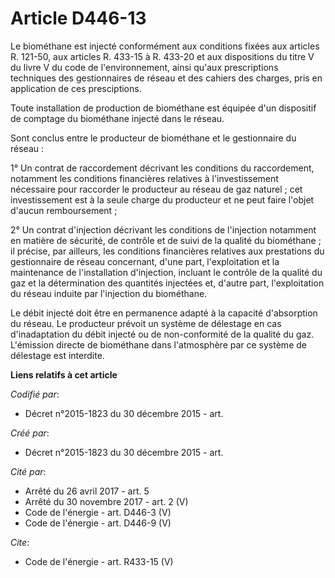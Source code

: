 # Article D446-13

Le biométhane est injecté conformément aux conditions fixées aux articles R. 121-50, aux articles R. 433-15 à R. 433-20 et
aux dispositions du titre V du livre V du code de l'environnement, ainsi qu'aux prescriptions techniques des gestionnaires de
réseau et des cahiers des charges, pris en application de ces presciptions. 

Toute installation de production de biométhane est équipée d'un dispositif de comptage du biométhane injecté dans le réseau. 

Sont conclus entre le producteur de biométhane et le gestionnaire du réseau : 

1° Un contrat de raccordement décrivant les conditions du raccordement, notamment les conditions financières relatives à
l'investissement nécessaire pour raccorder le producteur au réseau de gaz naturel ; cet investissement est à la seule charge
du producteur et ne peut faire l'objet d'aucun remboursement ; 

2° Un contrat d'injection décrivant les conditions de l'injection notamment en matière de sécurité, de contrôle et de suivi
de la qualité du biométhane ; il précise, par ailleurs, les conditions financières relatives aux prestations du gestionnaire
de réseau concernant, d'une part, l'exploitation et la maintenance de l'installation d'injection, incluant le contrôle de la
qualité du gaz et la détermination des quantités injectées et, d'autre part, l'exploitation du réseau induite par l'injection
du biométhane. 

Le débit injecté doit être en permanence adapté à la capacité d'absorption du réseau. Le producteur prévoit un système de
délestage en cas d'inadaptation du débit injecté ou de non-conformité de la qualité du gaz. L'émission directe de biométhane
dans l'atmosphère par ce système de délestage est interdite.

**Liens relatifs à cet article**

_Codifié par_:

  - Décret n°2015-1823 du 30 décembre 2015 - art.

_Créé par_:

  - Décret n°2015-1823 du 30 décembre 2015 - art.

_Cité par_:

  - Arrêté du 26 avril 2017 - art. 5
  - Arrêté du 30 novembre 2017 - art. 2 (V)
  - Code de l'énergie - art. D446-3 (V)
  - Code de l'énergie - art. D446-9 (V)

_Cite_:

  - Code de l'énergie - art. R433-15 (V)

